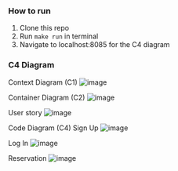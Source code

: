 ### How to run

1. Clone this repo
2. Run `make run` in terminal
3. Navigate to localhost:8085 for the C4 diagram

### C4 Diagram
Context Diagram (C1)
![image](https://github.com/user-attachments/assets/07977d5c-0a4d-47c7-bfae-8232facd0c38)

Container Diagram (C2)
![image](https://github.com/user-attachments/assets/d543e563-3e4a-4a73-8c2f-035592efe058)

User story
![image](https://github.com/user-attachments/assets/ec97273d-7fa6-454b-a2ed-c0afad5f0ea4)

Code Diagram (C4)
Sign Up
![image](https://github.com/user-attachments/assets/a218dcf4-9153-452f-b395-4777e68db7f1)

Log In
![image](https://github.com/user-attachments/assets/63637271-ddcc-4bd1-a2a4-d80fdde6848a)

Reservation
![image](https://github.com/user-attachments/assets/0e2dcc5e-fe9c-476e-8f9e-f5a857f1a41a)

